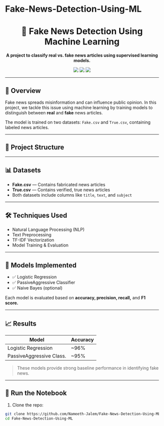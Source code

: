 # Fake-News-Detection-Using-ML

<div align="center">
  <h1>📰 Fake News Detection Using Machine Learning</h1>
  <p><strong>A project to classify real vs. fake news articles using supervised learning models.</strong></p>

  <p>
    <a href="https://github.com/Nameeth-Jalem/Fake-News-Detection-Using-ML/stargazers"><img src="https://img.shields.io/github/stars/Nameeth-Jalem/Fake-News-Detection-Using-ML?style=social" /></a>
    <a href="https://github.com/Nameeth-Jalem/Fake-News-Detection-Using-ML/network/members"><img src="https://img.shields.io/github/forks/Nameeth-Jalem/Fake-News-Detection-Using-ML?style=social" /></a>
    <a href="https://github.com/Nameeth-Jalem/Fake-News-Detection-Using-ML/issues"><img src="https://img.shields.io/github/issues/Nameeth-Jalem/Fake-News-Detection-Using-ML" /></a>
  </p>
</div>

---

## 🧠 Overview

Fake news spreads misinformation and can influence public opinion. In this project, we tackle this issue using machine learning by training models to distinguish between **real** and **fake** news articles.

The model is trained on two datasets: `Fake.csv` and `True.csv`, containing labeled news articles.

---

## 📁 Project Structure

---

## 📊 Datasets

- **Fake.csv** — Contains fabricated news articles
- **True.csv** — Contains verified, true news articles
- Both datasets include columns like `title`, `text`, and `subject`

---

## 🛠️ Techniques Used

- Natural Language Processing (NLP)
- Text Preprocessing
- TF-IDF Vectorization
- Model Training & Evaluation

---

## 🤖 Models Implemented

- ✅ Logistic Regression
- ✅ PassiveAggressive Classifier
- ✅ Naive Bayes (optional)

Each model is evaluated based on **accuracy, precision, recall,** and **F1 score.**

---

## 📈 Results

| Model                     | Accuracy     |
|--------------------------|--------------|
| Logistic Regression      | ~96%         |
| PassiveAggressive Class. | ~95%         |

> These models provide strong baseline performance in identifying fake news.

---

## 🚀 Run the Notebook

1. Clone the repo:
```bash
git clone https://github.com/Nameeth-Jalem/Fake-News-Detection-Using-ML.git
cd Fake-News-Detection-Using-ML

